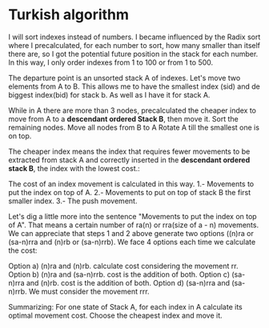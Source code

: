 # Turkish algorithm
I will sort indexes instead of numbers. I became influenced by the Radix sort where I precalculated, for each number to sort, how many smaller than itself there are, so I got the potential future position in the stack for each number. 
In this way, I only order indexes from 1 to 100 or from 1 to 500.

The departure point is an unsorted stack A of indexes.
Let's move two elements from A to B. This allows me to have the smallest index (sid) and de biggest index(bid) for stack b. As well as I have it for stack A.

While in A there are more than 3 nodes, precalculated the cheaper index to move from A to a **descendant ordered Stack B**, then move it.
Sort the remaining nodes.
Move all nodes from B to A
Rotate A till the smallest one is on top.

The cheaper index means the index that requires fewer movements to be extracted from stack A and correctly inserted in the **descendant ordered stack B**, the index with the lowest cost.:

The cost of an index movement is calculated in this way.
  1.- Movements to put the index on top of A.
  2.- Movements to put on top of stack B the first smaller index.
  3.- The push movement.

Let's dig a little more into the sentence "Movements to put the index on top of A". That means a certain number of ra(n) or rra(size of a - n) movements. We can appreciate that steps 1 and 2 above generate two options ((n)ra or (sa-n)rra and (n)rb or (sa-n)rrb). We face 4 options each time we calculate the cost:

Option a) (n)ra and (n)rb. calculate cost considering the movement rr.
Option b) (n)ra and (sa-n)rrb. cost is the addition of both.
Option c) (sa-n)rra and (n)rb. cost is the addition of both.
Option d) (sa-n)rra and (sa-n)rrb. We must consider the movement rrr.

Summarizing: For one state of Stack A, for each index in A calculate its optimal movement cost. Choose the cheapest index and move it.


